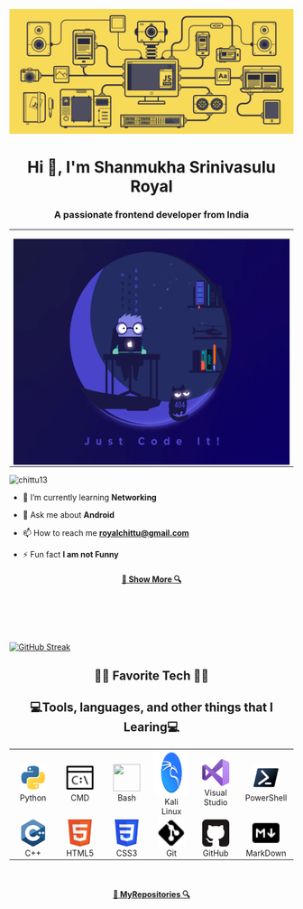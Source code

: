 ![MasterHead](Pics/Home.gif)
<h1 align="center">Hi 👋, I'm Shanmukha Srinivasulu Royal</h1>
<h3 align="center">A passionate frontend developer from India</h3>

<div align=center>
<table>
  <tr>
    <td align="center">
<p align="left"> <img align="right" alt="Coding" height="400" width="500"  src="Pics/Profile.gif"> </p>
      </a>
      <br>
   
  </tr>
</table>
</div>



<p align="left"> <img src="https://komarev.com/ghpvc/?username=chittu13&label=Profile%20views&color=0e75b6&style=flat" alt="chittu13" /> </p>
   



- 🌱 I’m currently learning **Networking**

- 💬 Ask me about **Android**

- 📫 How to reach me **royalchittu@gmail.com**

- ⚡ Fun fact **I am not Funny**




<h4 align="center">
  <a href="https://github.com/I-Am-Jakoby?tab=repositories" title="Show Repositories">🔎 Show More 🔍</a>
</h4>

<br>

<br/><br/>


<p align="center">
  
[![GitHub Streak](https://streak-stats.demolab.com?user=Chittu13&theme=elegant&border_radius=11.9)](https://git.io/streak-stats)
</p>



<h2 align="center">👨‍💻 Favorite Tech 👨‍💻</h2>

<h2 align="center">💻Tools, languages, and other things that I Learing💻</h2>
<div align=center>
<table>
  <tr>
    <td align="center" width="100">
      <a href="https://www.learnpython.org/" target="_blank" rel="noreferrer">
        <img src="Pics/new/python.svg" width="48" height="48"  />
      </a>
      <br>Python
    </td>
    <td align="center" width="96">
      <a href="#macropower-tech">
        <img src="Pics/new/cmd.svg" width="48" height="48"  />
      </a>
      <br>CMD
    </td>
    <td align="center" width="96">
      <a href="#macropower-tech">
        <img src="https://www.vectorlogo.zone/logos/gnu_bash/gnu_bash-icon.svg" width="48" height="48"  />
      </a>
      <br>Bash
    </td>
    <td align="center" width="96">
      <a href="#macropower-tech">
        <img src="Pics/new/kali-linux.svg" width="80" height="80"  />
      </a>
      <br>Kali Linux
    </td>
    <td align="center" width="96">
      <a href="#macropower-tech">
        <img src="Pics/new/visual-studio.svg" width="48" height="48" alt="TypeScript" />
      </a>
      <br>Visual Studio
    </td>
    <td align="center" width="96">
      <a href="#macropower-tech">
         <img src="Pics/new/PowerShell.svg" width="48" height="48"  />
      </a>
      <br>PowerShell
    </td>
      </tr>
  <tr>
    <td align="center" width="96">
      <a href="#macropower-tech">
        <img src="Pics/new/c%2B%2B.svg" width="48" height="48"  />
      </a>
      <br>C++
    </td>
    <td align="center" width="96">
      <a href="#macropower-tech">
        <img src="Pics/new/html5.svg" width="48" height="48"  />
      </a>
      <br>HTML5
    </td>
    <td align="center" width="96"> 
      <a href="#macropower-tech" >
        <img src="https://github.com/I-Am-Jakoby/I-Am-Jakoby/blob/main/img/css3.svg" width="48" height="48"  />
      </a>
      <br>CSS3
    </td>
    <td align="center"  width="96">
      <a href="#macropower-tech">
        <img src="Pics/new/git.svg" width="48" height="48"  />
      </a>
      <br>Git
    </td>
    <td align="center"  width="96">
      <a href="#macropower-tech">
        <img src="Pics/new/github.svg" width="48" height="48"  />
      </a>
      <br>GitHub
    </td>
    <td align="center" width="96">
      <a href="#macropower-tech">
        <img src="Pics/new/markdown.svg" width="48" height="48" />
      </a>
      <br>MarkDown
    </td>
    
   
  </tr>
</table>
</div>

<br/>




<h4 align="center">
  <a href="https://github.com/Chittu13?tab=repositories" title="Show Repositories">🔎 MyRepositories 🔍</a>
</h4>



